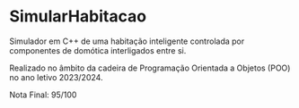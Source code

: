 # SimularHabitacao

Simulador em C++ de uma habitação inteligente controlada por componentes de domótica interligados entre si.

Realizado no âmbito da cadeira de Programação Orientada a Objetos (POO) no ano letivo 2023/2024.

Nota Final: 95/100


